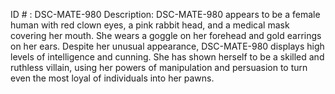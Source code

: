 ID # : DSC-MATE-980
Description: DSC-MATE-980 appears to be a female human with red clown eyes, a pink rabbit head, and a medical mask covering her mouth. She wears a goggle on her forehead and gold earrings on her ears. Despite her unusual appearance, DSC-MATE-980 displays high levels of intelligence and cunning. She has shown herself to be a skilled and ruthless villain, using her powers of manipulation and persuasion to turn even the most loyal of individuals into her pawns.